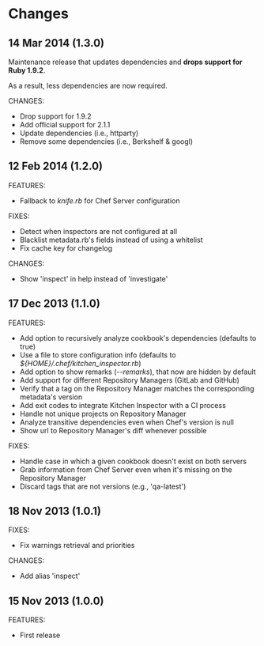 Changes
==

14 Mar 2014 (1.3.0)
--

Maintenance release that updates dependencies and **drops support for Ruby 1.9.2**.

As a result, less dependencies are now required.

CHANGES:

* Drop support for 1.9.2
* Add official support for 2.1.1
* Update dependencies (i.e., httparty)
* Remove some dependencies (i.e., Berkshelf & googl)

12 Feb 2014 (1.2.0)
--

FEATURES:

* Fallback to *knife.rb* for Chef Server configuration

FIXES:

* Detect when inspectors are not configured at all
* Blacklist metadata.rb's fields instead of using a whitelist
* Fix cache key for changelog

CHANGES:

* Show 'inspect' in help instead of 'investigate'

17 Dec 2013 (1.1.0)
--

FEATURES:

* Add option to recursively analyze cookbook's dependencies (defaults to true)
* Use a file to store configuration info (defaults to *${HOME}/.chef/kitchen_inspector.rb*)
* Add option to show remarks (*--remarks*), that now are hidden by default
* Add support for different Repository Managers (GitLab and GitHub)
* Verify that a tag on the Repository Manager matches the corresponding metadata's version
* Add exit codes to integrate Kitchen Inspector with a CI process
* Handle not unique projects on Repository Manager
* Analyze transitive dependencies even when Chef's version is null
* Show url to Repository Manager's diff whenever possible

FIXES:

* Handle case in which a given cookbook doesn't exist on both servers
* Grab information from Chef Server even when it's missing on the Repository Manager
* Discard tags that are not versions (e.g., 'qa-latest')

18 Nov 2013 (1.0.1)
--

FIXES:

* Fix warnings retrieval and priorities

CHANGES:

* Add alias 'inspect'

15 Nov 2013 (1.0.0)
--

FEATURES:

* First release